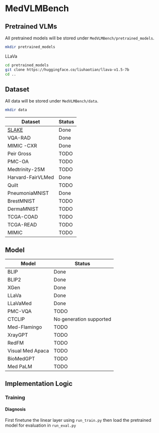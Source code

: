 # MedVLMBench

## Pretrained VLMs
All pretrained models will be stored under `MedVLMBench/pretrained_models`.

```bash
mkdir pretrained_models
```

LLaVa
```bash
cd pretrained_models
git clone https://huggingface.co/liuhaotian/llava-v1.5-7b
cd ..
```

## Dataset
All data will be stored under `MedVLMBench/data`.

```bash
mkdir data
```

| Dataset   | Status   |
|------------|------------|
| [SLAKE](https://github.com/openmedlab/Awesome-Medical-Dataset/blob/main/resources/SLAKE.md) | Done |
| VQA-RAD | Done |
| MIMIC -CXR| Done |
| Peir Gross | TODO|
| PMC-OA | TODO |
| Medtrinity-25M | TODO |
| Harvard-FairVLMed | Done |
| Quilt | TODO |
| PneumoniaMNIST | Done |
| BrestMNIST | TODO |
| DermaMNIST | TODO |
| TCGA-COAD | TODO |
| TCGA-READ | TODO |
| MIMIC | TODO |

## Model
| Model   | Status   |
|------------|------------|
| BLIP | Done |
| BLIP2 | Done |
| XGen | Done |
| LLaVa | Done |
| LLaVaMed | Done |
| PMC-VQA | TODO |
| CTCLIP | No generation supported |
| Med-Flamingo | TODO |
| XrayGPT | TODO |
| RedFM | TODO |
| Visual Med Apaca | TODO |
| BioMedGPT | TODO |
| Med PaLM | TODO |

## Implementation Logic
### Training
#### Diagnosis
First finetune the linear layer using `run_train.py` then load the pretrained model for evaluation in `run_eval.py`